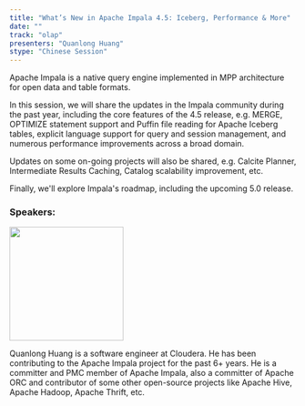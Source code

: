 ```yaml
---
title: "What’s New in Apache Impala 4.5: Iceberg, Performance & More"
date: ""
track: "olap"
presenters: "Quanlong Huang"
stype: "Chinese Session"
--- 
```


Apache Impala is a native query engine implemented in MPP architecture for open data and table formats.

In this session, we will share the updates in the Impala community during the past year, including the core features of the 4.5 release, e.g. MERGE, OPTIMIZE statement support and Puffin file reading for Apache Iceberg tables, explicit language support for query and session management, and numerous performance improvements across a broad domain.

Updates on some on-going projects will also be shared, e.g. Calcite Planner, Intermediate Results Caching, Catalog scalability improvement, etc.

Finally, we'll explore Impala's roadmap, including the upcoming 5.0 release.

### Speakers:

<img src="https://sessionize.com/image/398d-400o400o1-S5epraDQAwGwUV91W9Pq4n.jpg" width="200" /><br/>

Quanlong Huang is a software engineer at Cloudera. He has been contributing to the Apache Impala project for the past 6+ years. He is a committer and PMC member of Apache Impala, also a committer of Apache ORC and contributor of some other open-source projects like Apache Hive, Apache Hadoop, Apache Thrift, etc.